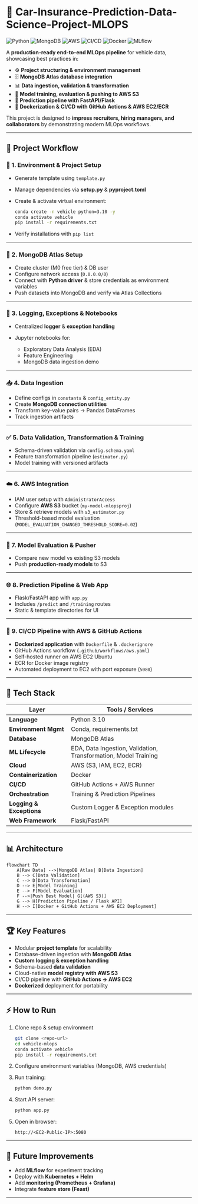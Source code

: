 # 🚗 Car-Insurance-Prediction-Data-Science-Project-MLOPS

![Python](https://img.shields.io/badge/Python-3.10-blue?logo=python)
![MongoDB](https://img.shields.io/badge/Database-MongoDB-green?logo=mongodb)
![AWS](https://img.shields.io/badge/Cloud-AWS-orange?logo=amazonaws)
![CI/CD](https://img.shields.io/badge/CI/CD-GitHub_Actions-black?logo=githubactions)
![Docker](https://img.shields.io/badge/Container-Docker-blue?logo=docker)
![MLflow](https://img.shields.io/badge/ML-MLOps-success?logo=mlflow)

A **production-ready end-to-end MLOps pipeline** for vehicle data, showcasing best practices in:

- ⚙️ **Project structuring & environment management**
- 🗄️ **MongoDB Atlas database integration**
- 📊 **Data ingestion, validation & transformation**
- 🤖 **Model training, evaluation & pushing to AWS S3**
- 🚀 **Prediction pipeline with FastAPI/Flask**
- 🐳 **Dockerization & CI/CD with GitHub Actions & AWS EC2/ECR**

This project is designed to **impress recruiters, hiring managers, and collaborators** by demonstrating modern MLOps workflows.

---

## 📂 Project Workflow

### 🔧 1. Environment & Project Setup

- Generate template using `template.py`
- Manage dependencies via **setup.py** & **pyproject.toml**
- Create & activate virtual environment:

  ```bash
  conda create -n vehicle python=3.10 -y
  conda activate vehicle
  pip install -r requirements.txt
  ```

- Verify installations with `pip list`

---

### 🍃 2. MongoDB Atlas Setup

- Create cluster (M0 free tier) & DB user
- Configure network access (`0.0.0.0/0`)
- Connect with **Python driver** & store credentials as environment variables
- Push datasets into MongoDB and verify via Atlas Collections

---

### 📝 3. Logging, Exceptions & Notebooks

- Centralized **logger** & **exception handling**
- Jupyter notebooks for:

  - Exploratory Data Analysis (EDA)
  - Feature Engineering
  - MongoDB data ingestion demo

---

### 📥 4. Data Ingestion

- Define configs in `constants` & `config_entity.py`
- Create **MongoDB connection utilities**
- Transform key-value pairs → Pandas DataFrames
- Track ingestion artifacts

---

### ✅ 5. Data Validation, Transformation & Training

- Schema-driven validation via `config.schema.yaml`
- Feature transformation pipeline (`estimator.py`)
- Model training with versioned artifacts

---

### ☁️ 6. AWS Integration

- IAM user setup with `AdministratorAccess`
- Configure **AWS S3** bucket (`my-model-mlopsproj`)
- Store & retrieve models with `s3_estimator.py`
- Threshold-based model evaluation (`MODEL_EVALUATION_CHANGED_THRESHOLD_SCORE=0.02`)

---

### 🧪 7. Model Evaluation & Pusher

- Compare new model vs existing S3 models
- Push **production-ready models** to S3

---

### 🌐 8. Prediction Pipeline & Web App

- Flask/FastAPI app with `app.py`
- Includes `/predict` and `/training` routes
- Static & template directories for UI

---

### 🔄 9. CI/CD Pipeline with AWS & GitHub Actions

- **Dockerized application** with `Dockerfile` & `.dockerignore`
- GitHub Actions workflow (`.github/workflows/aws.yaml`)
- Self-hosted runner on AWS EC2 Ubuntu
- ECR for Docker image registry
- Automated deployment to EC2 with port exposure (`5080`)

---

## 🚀 Tech Stack

| Layer                    | Tools / Services                                                |
| ------------------------ | --------------------------------------------------------------- |
| **Language**             | Python 3.10                                                     |
| **Environment Mgmt**     | Conda, requirements.txt                                         |
| **Database**             | MongoDB Atlas                                                   |
| **ML Lifecycle**         | EDA, Data Ingestion, Validation, Transformation, Model Training |
| **Cloud**                | AWS (S3, IAM, EC2, ECR)                                         |
| **Containerization**     | Docker                                                          |
| **CI/CD**                | GitHub Actions + AWS Runner                                     |
| **Orchestration**        | Training & Prediction Pipelines                                 |
| **Logging & Exceptions** | Custom Logger & Exception modules                               |
| **Web Framework**        | Flask/FastAPI                                                   |

---

## 📊 Architecture

```mermaid
flowchart TD
    A[Raw Data] -->|MongoDB Atlas| B[Data Ingestion]
    B --> C[Data Validation]
    C --> D[Data Transformation]
    D --> E[Model Training]
    E --> F[Model Evaluation]
    F -->|Push Best Model| G[(AWS S3)]
    G --> H[Prediction Pipeline / Flask API]
    H --> I[Docker + GitHub Actions + AWS EC2 Deployment]
```

---

## 🏆 Key Features

- Modular **project template** for scalability
- Database-driven ingestion with **MongoDB Atlas**
- **Custom logging & exception handling**
- Schema-based **data validation**
- Cloud-native **model registry with AWS S3**
- CI/CD pipeline with **GitHub Actions → AWS EC2**
- **Dockerized** deployment for portability

---

## ⚡ How to Run

1. Clone repo & setup environment

   ```bash
   git clone <repo-url>
   cd vehicle-mlops
   conda activate vehicle
   pip install -r requirements.txt
   ```

2. Configure environment variables (MongoDB, AWS credentials)
3. Run training:

   ```bash
   python demo.py
   ```

4. Start API server:

   ```bash
   python app.py
   ```

5. Open in browser:

   ```
   http://<EC2-Public-IP>:5080
   ```

---

## 📌 Future Improvements

- Add **MLflow** for experiment tracking
- Deploy with **Kubernetes + Helm**
- Add **monitoring (Prometheus + Grafana)**
- Integrate **feature store (Feast)**

---
